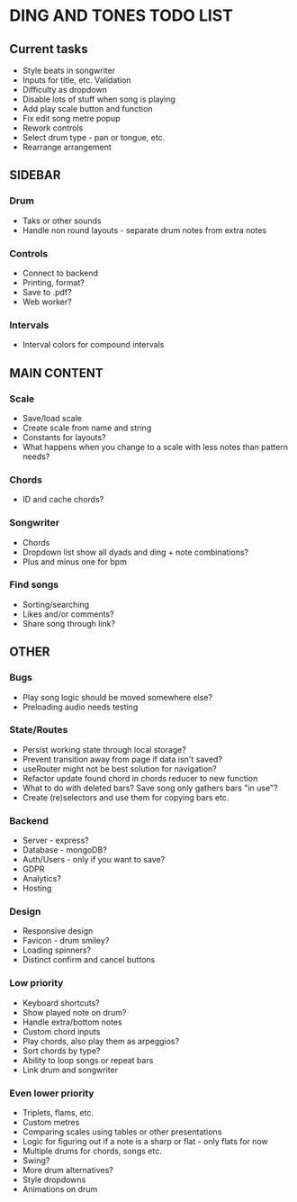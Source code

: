 # DING AND TONES TODO LIST

## Current tasks

* Style beats in songwriter
* Inputs for title, etc. Validation
* Difficulty as dropdown
* Disable lots of stuff when song is playing
* Add play scale button and function
* Fix edit song metre popup
* Rework controls
* Select drum type - pan or tongue, etc.
* Rearrange arrangement

## SIDEBAR

### Drum

* Taks or other sounds
* Handle non round layouts - separate drum notes from extra notes

### Controls

* Connect to backend
* Printing, format?
* Save to .pdf?
* Web worker?

### Intervals

* Interval colors for compound intervals

## MAIN CONTENT

### Scale

* Save/load scale
* Create scale from name and string
* Constants for layouts?
* What happens when you change to a scale with less notes than pattern needs?

### Chords

* ID and cache chords?

### Songwriter

* Chords
* Dropdown list show all dyads and ding + note combinations?
* Plus and minus one for bpm

### Find songs

* Sorting/searching
* Likes and/or comments?
* Share song through link?

## OTHER

### Bugs

* Play song logic should be moved somewhere else?
* Preloading audio needs testing

### State/Routes

* Persist working state through local storage?
* Prevent transition away from page if data isn't saved?
* useRouter might not be best solution for navigation?
* Refactor update found chord in chords reducer to new function
* What to do with deleted bars? Save song only gathers bars "in use"?
* Create (re)selectors and use them for copying bars etc.

### Backend

* Server - express?
* Database - mongoDB?
* Auth/Users - only if you want to save?
* GDPR
* Analytics?
* Hosting

### Design

* Responsive design
* Favicon - drum smiley?
* Loading spinners?
* Distinct confirm and cancel buttons

### Low priority

* Keyboard shortcuts?
* Show played note on drum?
* Handle extra/bottom notes
* Custom chord inputs
* Play chords, also play them as arpeggios?
* Sort chords by type?
* Ability to loop songs or repeat bars
* Link drum and songwriter

### Even lower priority

* Triplets, flams, etc.
* Custom metres
* Comparing scales using tables or other presentations
* Logic for figuring out if a note is a sharp or flat - only flats for now
* Multiple drums for chords, songs etc.
* Swing?
* More drum alternatives?
* Style dropdowns
* Animations on drum
